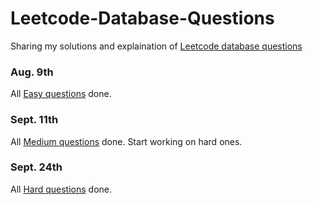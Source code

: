 # Leetcode-Database-Questions

Sharing my solutions and explaination of [Leetcode database questions](https://leetcode.com/problemset/database/)

### Aug. 9th 
All [Easy questions](https://github.com/chensunUofT/Leetcode-Database-Questions/blob/master/Easy.md) done.

### Sept. 11th
All [Medium questions](https://github.com/chensunUofT/Leetcode-Database-Questions/blob/master/Medium.md) done. Start working on hard ones.

### Sept. 24th
All [Hard questions](https://github.com/chensunUofT/Leetcode-Database-Questions/blob/master/Hard.md) done.
